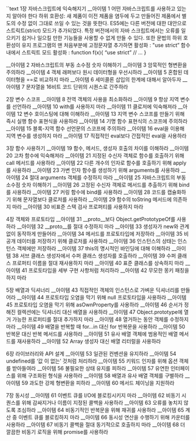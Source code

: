  ``text
1장 자바스크립트에 익숙해지기
__아이템 1 어떤 자바스크립트를 사용하고 있는지 알아야 한다
하위 호환성: 새 제품이 이전 제품을 염두에 두고 만들어진 제품에서 별도의 수정 없이 그대로 쓰일 수 있는 것을 뜻한다. 
ES5에는 다른 버전에 대한 대안으로 스트릭트(strict) 모드가 추가되었다.
특정 버전에서의 자바 스크립트에서는 오류를 일으키기 쉽거나 일으킬 만한 기능들을 사용할 수 없게 만들 수 있다. 또한 문법의 하위 호환성이 유지
프로그램의 맨 처음부분에 고정문자열 추가하면 활성화 : "use strict”
함수내에서 스트릭트 모드 활성화 : function f(x){  “use strict”
                                                                            // ...          } 


__아이템 2 자바스크립트의 부동 소수점 숫자 이해하기
__아이템 3 암묵적인 형변환을 주의하라
__아이템 4 객체 래퍼보다 원시 데이터형을 우선시하라
__아이템 5 혼합된 데이터형을 ==로 비교하지 마라
__아이템 6 세미콜론 삽입의 한계에 대해서 알아두자
__아이템 7 문자열을 16비트 코드 단위의 시퀀스로 간주하라
 
2장 변수 스코프
__아이템 8 전역 객체의 사용을 최소화하라
__아이템 9 항상 지역 변수를 선언하라
__아이템 10 with를 사용하지 마라
__아이템 11 클로저에 익숙해져라
__아이템 12 변수 호이스팅에 대해 이해하라
__아이템 13 지역 변수 스코프를 만들기 위해 즉시 실행 함수 표현식을 사용하라
__아이템 14 기명 함수 표현식의 스코프에 주의하라
__아이템 15 블록-지역 함수 선언문의 스코프에 주의하라
__아이템 16 eval을 이용해 지역 변수를 생성하지 마라
__아이템 17 직접적인 eval보다 간접적인 eval을 사용하라
 
3장 함수 사용하기
__아이템 19 함수, 메서드, 생성자 호출의 차이를 이해하라
__아이템 20 고차 함수에 익숙해져라
__아이템 21 지정된 수신자 객체로 함수를 호출하기 위해 call 메서드를 사용하라
__아이템 22 다른 개수의 인자로 함수를 호출하기 위해 apply를 사용하라
__아이템 23 가변 인자 함수를 생성하기 위해 arguments를 사용하라
__아이템 24 절대 arguments 객체를 수정하지 마라
__아이템 25 자바스크립트의 부동 소수점 숫자 이해하기
__아이템 26 고정된 수신자 객체로 메서드를 추출하기 위해 bind를 사용하라
__아이템 27 커링 함수에 bind를 사용하라
__아이템 28 코드를 캡슐화하기 위해 문자열보다 클로저를 사용하라
__아이템 29 함수의 toString 메서드에 의존하지 마라
__아이템 30 비표준 스택 검사 프로퍼티를 사용하지 마라
 
4장 객체와 프로토타입
__아이템 31 __proto__보다 Object.getPrototypeOf를 사용하라
__아이템 32 __proto__를 절대 수정하지 마라
__아이템 33 생성자가 new와 관계 없이 동작하게 만들어라
__아이템 34 메서드를 프로토타입에 저장하라
__아이템 35 비공개 데이터를 저장하기 위해 클로저를 사용하라
__아이템 36 인스턴스의 상태는 인스턴스 객체에만 저장하라
__아이템 37 this의 명시적인 바인딩에 대해 이해하라
__아이템 38 서브 클래스 생성자에서 수퍼 클래스 생성자를 호출하라
__아이템 39 수퍼 클래스 프로퍼티 이름을 절대 재사용하지 마라
__아이템 40 표준 클래스를 상속하지 마라
__아이템 41 프로토타입을 세부 구현 사항처럼 처리하라
__아이템 42 무모한 몽키 패칭을 하지 마라
 
5장 배열과 딕셔너리
__아이템 43 직접적인 객체의 인스턴스로 가벼운 딕셔너리를 만들어라
__아이템 44 프로토타입 오염을 막기 위해 null 프로토타입을 사용하라
__아이템 45 프로토타입 오염을 막기 위해 asOwnProperty를 사용하라
__아이템 46 순서가 정해진 컬렉션에는 딕셔너리 대신 배열을 사용하라
__아이템 47 Object.prototype에 열거 가능한 프로퍼티를 절대 추가하지 마라
__아이템 48 열거하는 동안 객체를 수정하지 마라
__아이템 49 배열을 반복할 때 for...in 대신 for 반복문을 사용하라
__아이템 50 반복문 대신 반복 메서드를 사용하라
__아이템 51 유사 배열 객체에 범용적인 배열 메서드를 재사용하라
__아이템 52 Array 생성자 대신 배열 리터럴을 사용하라
 
6장 라이브러리와 API 설계
__아이템 53 일관된 컨벤션을 유지하라
__아이템 54 undefined를 ‘값 이 없는’ 것처럼 처리하라
__아이템 55 키워드 인자를 위해 옵션 객체를 받아들여라
__아이템 56 불필요한 상태 유지를 피하라
__아이템 57 유연한 인터페이스를 위해 구조화된 형식을 사용하라
__아이템 58 배열과 유사 배열 객체를 구별하라
__아이템 59 과도한 강제 형변환을 피하라
__아이템 60 메서드 체이닝을 지원하라
 
7장 동시성
__아이템 61 이벤트 큐를 I/O에 블로킹시키지 마라
__아이템 62 비동기 시퀀스를 위해 감싸지거나 이름이 지정된 콜백을 사용하라
__아이템 63 오류를 놓치지 않도록 조심하라
__아이템 64 비동기적인 반복문을 위해 재귀를 사용하라
__아이템 65 계산 중 이벤트 큐를 블로킹하지 마라
__아이템 66 동시성 연산을 수행하기 위해 카운터를 사용하라
__아이템 67 비동기 콜백을 절대 동기적으로 호출하지 마라
__아이템 68 더 깔끔한 비동기 로직을 위해 promise를 사용하라

```
